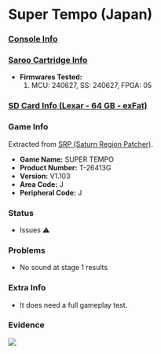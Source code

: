 # Super Tempo (Japan)

### [Console Info](../../../../../Info/Consoles/VA13/README.md)

### [Saroo Cartridge Info](../../../../../Info/Cartridges/GuangzhouSanStarOnlineShop/1.6/README.md)

- <b>Firmwares Tested:</b>
  1. MCU: 240627, SS: 240627, FPGA: 05

### [SD Card Info (Lexar - 64 GB - exFat)](../../../../../Info/SdCards/Lexar/64GB/exfat/README.md)

### Game Info

Extracted from [SRP (Saturn Region Patcher)](https://segaxtreme.net/resources/saturn-region-patcher.81/download).

- <b>Game Name:</b> SUPER TEMPO
- <b>Product Number:</b> T-26413G
- <b>Version:</b> V1.103
- <b>Area Code:</b> J
- <b>Peripheral Code:</b> J

### Status

- Issues :warning:

### Problems

- No sound at stage 1 results

### Extra Info

- It does need a full gameplay test.

### Evidence

[![](https://img.youtube.com/vi/mb7ZD6AdrUo/0.jpg)](https://www.youtube.com/watch?v=mb7ZD6AdrUo)
